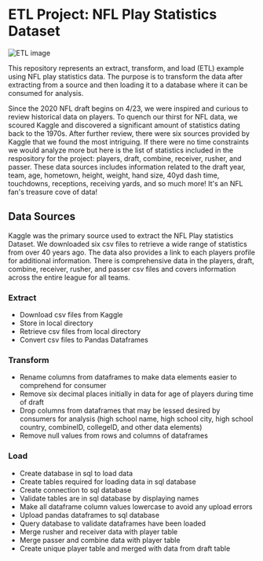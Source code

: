 # ETL Project: NFL Play Statistics Dataset

![ETL image](https://user-images.githubusercontent.com/59347919/80314104-6027a100-87bd-11ea-81fa-7df084007f0a.PNG)

This repository represents an extract, transform, and load (ETL) example using NFL play statistics data. The purpose is to transform the data after extracting from a source and then loading it to a database where it can be consumed for analysis. 

Since the 2020 NFL draft begins on 4/23, we were inspired and curious to review historical data on players. To quench our thirst for NFL data, we scoured Kaggle and discovered a significant amount of statistics dating back to the 1970s. After further review, there were six sources provided by Kaggle that we found the most intriguing. If there were no time constraints we would analyze more but here is the list of statistics included in the respository for the project: players, draft, combine, receiver, rusher, and passer. These data sources includes information related to the draft year, team, age, hometown, height, weight, hand size, 40yd dash time, touchdowns, receptions, receiving yards, and so much more! It's an NFL fan's treasure cove of data! 


## Data Sources

Kaggle was the primary source used to extract the NFL Play statistics Dataset. We downloaded six csv files to retrieve a wide range of statistics from over 40 years ago. The data also provides a link to each players profile for additional information. There is comprehensive data in the players, draft, combine, receiver, rusher, and passer csv files and covers information across the entire league for all teams. 

### Extract

* Download csv files from Kaggle
* Store in local directory
* Retrieve csv files from local directory
* Convert csv files to Pandas Dataframes

### Transform

* Rename columns from dataframes to make data elements easier to comprehend for consumer
* Remove six decimal places initially in data for age of players during time of draft
* Drop columns from dataframes that may be lessed desired by consumers for analysis (high school name, high school city, high school country, combineID, collegeID, and other data elements)
* Remove null values from rows and columns of dataframes

### Load

* Create database in sql to load data
* Create tables required for loading data in sql database
* Create connection to sql database
* Validate tables are in sql database by displaying names
* Make all dataframe column values lowercase to avoid any upload errors
* Upload pandas dataframes to sql database
* Query database to validate dataframes have been loaded
* Merge rusher and receiver data with player table
* Merge passer and combine data with player table
* Create unique player table and merged with data from draft table





